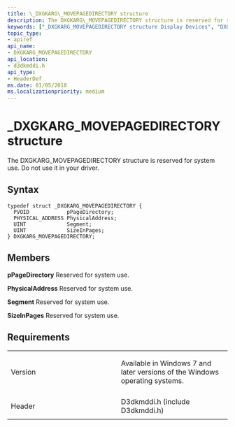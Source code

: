 ```yaml
---
title: \_DXGKARG\_MOVEPAGEDIRECTORY structure
description: The DXGKARG\_MOVEPAGEDIRECTORY structure is reserved for system use. Do not use it in your driver.
keywords: ["_DXGKARG_MOVEPAGEDIRECTORY structure Display Devices", "DXGKARG_MOVEPAGEDIRECTORY structure Display Devices"]
topic_type:
- apiref
api_name:
- DXGKARG_MOVEPAGEDIRECTORY
api_location:
- d3dkmddi.h
api_type:
- HeaderDef
ms.date: 01/05/2018
ms.localizationpriority: medium
---
```


# \_DXGKARG\_MOVEPAGEDIRECTORY structure


The DXGKARG\_MOVEPAGEDIRECTORY structure is reserved for system use. Do not use it in your driver.

Syntax
------

```ManagedCPlusPlus
typedef struct _DXGKARG_MOVEPAGEDIRECTORY {
  PVOID            pPageDirectory;
  PHYSICAL_ADDRESS PhysicalAddress;
  UINT             Segment;
  UINT             SizeInPages;
} DXGKARG_MOVEPAGEDIRECTORY;
```

Members
-------

**pPageDirectory**
Reserved for system use.

**PhysicalAddress**
Reserved for system use.

**Segment**
Reserved for system use.

**SizeInPages**
Reserved for system use.

Requirements
------------

<table>
<colgroup>
<col width="50%" />
<col width="50%" />
</colgroup>
<tbody>
<tr class="odd">
<td align="left"><p>Version</p></td>
<td align="left"><p>Available in Windows 7 and later versions of the Windows operating systems.</p></td>
</tr>
<tr class="even">
<td align="left"><p>Header</p></td>
<td align="left">D3dkmddi.h (include D3dkmddi.h)</td>
</tr>
</tbody>
</table>

 

 






